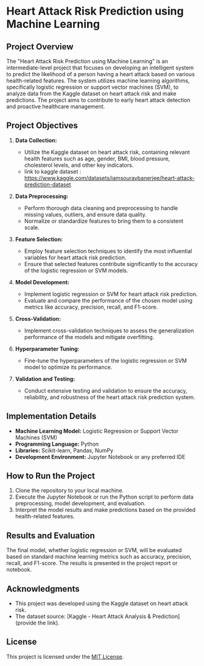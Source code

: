 # Heart Attack Risk Prediction using Machine Learning

## Project Overview

The "Heart Attack Risk Prediction using Machine Learning" is an intermediate-level project that focuses on developing an intelligent system to predict the likelihood of a person having a heart attack based on various health-related features. The system utilizes machine learning algorithms, specifically logistic regression or support vector machines (SVM), to analyze data from the Kaggle dataset on heart attack risk and make predictions. The project aims to contribute to early heart attack detection and proactive healthcare management.

## Project Objectives

1. **Data Collection:**
   - Utilize the Kaggle dataset on heart attack risk, containing relevant health features such as age, gender, BMI, blood pressure, cholesterol levels, and other key indicators.
   - link to kaggle dataset : https://www.kaggle.com/datasets/iamsouravbanerjee/heart-attack-prediction-dataset 

2. **Data Preprocessing:**
   - Perform thorough data cleaning and preprocessing to handle missing values, outliers, and ensure data quality.
   - Normalize or standardize features to bring them to a consistent scale.

3. **Feature Selection:**
   - Employ feature selection techniques to identify the most influential variables for heart attack risk prediction.
   - Ensure that selected features contribute significantly to the accuracy of the logistic regression or SVM models.

4. **Model Development:**
   - Implement logistic regression or SVM for heart attack risk prediction.
   - Evaluate and compare the performance of the chosen model using metrics like accuracy, precision, recall, and F1-score.

5. **Cross-Validation:**
   - Implement cross-validation techniques to assess the generalization performance of the models and mitigate overfitting.

6. **Hyperparameter Tuning:**
   - Fine-tune the hyperparameters of the logistic regression or SVM model to optimize its performance.

7. **Validation and Testing:**
    - Conduct extensive testing and validation to ensure the accuracy, reliability, and robustness of the heart attack risk prediction system.

## Implementation Details

- **Machine Learning Model:** Logistic Regression or Support Vector Machines (SVM)
- **Programming Language:** Python
- **Libraries:** Scikit-learn, Pandas, NumPy
- **Development Environment:** Jupyter Notebook or any preferred IDE

## How to Run the Project

1. Clone the repository to your local machine.
3. Execute the Jupyter Notebook or run the Python script to perform data preprocessing, model development, and evaluation.
4. Interpret the model results and make predictions based on the provided health-related features.

## Results and Evaluation

The final model, whether logistic regression or SVM, will be evaluated based on standard machine learning metrics such as accuracy, precision, recall, and F1-score. The results is presented in the project report or notebook.

## Acknowledgments

- This project was developed using the Kaggle dataset on heart attack risk.
- The dataset source: [Kaggle - Heart Attack Analysis & Prediction](provide the link).
  
## License

This project is licensed under the [MIT License](LICENSE).
